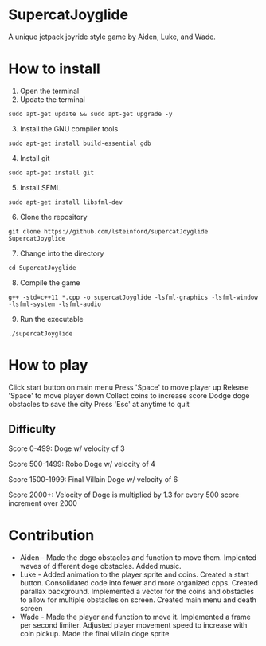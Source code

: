 # SupercatJoyglide
A unique jetpack joyride style game by Aiden, Luke, and Wade.

# How to install
1. Open the terminal
2. Update the terminal
```
sudo apt-get update && sudo apt-get upgrade -y
```
3. Install the GNU compiler tools
```
sudo apt-get install build-essential gdb
```
4. Install git
```
sudo apt-get install git
```
5. Install SFML
```
sudo apt-get install libsfml-dev
```
6. Clone the repository
```
git clone https://github.com/lsteinford/supercatJoyglide SupercatJoyglide
```
7. Change into the directory
```
cd SupercatJoyglide
```
8. Compile the game
```
g++ -std=c++11 *.cpp -o supercatJoyglide -lsfml-graphics -lsfml-window -lsfml-system -lsfml-audio
```
9. Run the executable
```
./supercatJoyglide
```

# How to play
Click start button on main menu
Press 'Space' to move player up
Release 'Space' to move player down
Collect coins to increase score
Dodge doge obstacles to save the city
Press 'Esc' at anytime to quit

## Difficulty
Score 0-499: Doge w/ velocity of 3

Score 500-1499: Robo Doge w/ velocity of 4

Score 1500-1999: Final Villain Doge w/ velocity of 6

Score 2000+: Velocity of Doge is multiplied by 1.3 for every 500 score increment over 2000

# Contribution
* Aiden - Made the doge obstacles and function to move them. Implented waves of different doge obstacles. Added music.
* Luke - Added animation to the player sprite and coins. Created a start button. Consolidated code into fewer and more organized cpps. Created parallax background. Implemented a vector for the coins and obstacles to allow for multiple obstacles on screen. Created main menu and death screen
* Wade - Made the player and function to move it. Implemented a frame per second limiter. Adjusted player movement speed to increase with coin pickup. Made the final villain doge sprite
